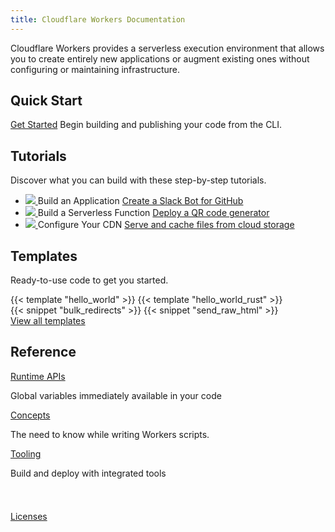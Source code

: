 ```yaml
---
title: Cloudflare Workers Documentation
---
```


<p>
  Cloudflare Workers provides a serverless execution environment that allows you to create entirely
  new applications or augment existing ones without configuring or maintaining infrastructure.
</p>

<h2>Quick Start</h2>
<p>
  <a href="/quickstart" class="quick-start">Get Started</a> Begin building and publishing your code
  from the CLI.
</p>

<h2>Tutorials</h2>
<p>Discover what you can build with these step-by-step tutorials.</p>
<ul class="tutorial-list">
  <li class="tutorial-item">
    <a href="/tutorials/build-an-application">
      <img src="/media/chat-bot.svg" />
    </a>
    Build an Application
    <a href="/tutorials/build-an-application">Create a Slack Bot for GitHub</a>
  </li>
  <li class="tutorial-item">
    <a href="/tutorials/build-a-serverless-function">
      <img src="/media/qr-generator.svg" />
    </a>
    Build a Serverless Function
    <a href="/tutorials/build-a-serverless-function">Deploy a QR code generator</a>
  </li>
  <li class="tutorial-item">
    <a href="/tutorials/configure-your-cdn">
      <img src="/media/cache-website.svg" />
    </a>
    Configure Your CDN
    <a href="/tutorials/configure-your-cdn">Serve and cache files from cloud storage</a>
  </li>
</ul>

<h2>Templates</h2>
<p>Ready-to-use code to get you started.</p>
<section class="template-wrapper">
  {{< template "hello_world" >}}
  {{< template "hello_world_rust" >}}
</section>
<section class="snippet template-wrapper">
  {{< snippet "bulk_redirects" >}}
  {{< snippet "send_raw_html" >}}
</section>
<a href="/templates">View all templates</a>

<h2>Reference</h2>
<section class="reference-links">
  <div>
    <a href="/reference/runtime/apis">Runtime APIs</a>
    <p>Global variables immediately available in your code</p>
  </div>
  <div>
    <a href="/reference/workers-concepts">Concepts</a>
    <p>The need to know while writing Workers scripts.</p>
  </div>
  <div>
    <a href="/reference/tooling">Tooling</a>
    <p>Build and deploy with integrated tools</p>
  </div>
</section>

<div style="padding-top: 24px">
  <p><a href="/licenses">Licenses</a></p>
</div>
